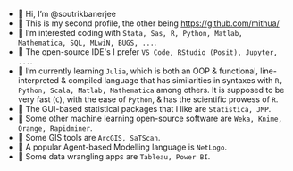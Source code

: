 - 👋 Hi, I’m @soutrikbanerjee
- 👀 This is my second profile, the other being https://github.com/mithua/
- 👀 I’m interested coding with `Stata, Sas, R, Python, Matlab, Mathematica, SQL, MLwiN, BUGS, ...`.
- 👀 The open-source IDE's I prefer `VS Code, RStudio (Posit), Jupyter, ...`.
- 🌱 I’m currently learning `Julia`, which is both an OOP & functional, line-interpreted & compiled language that has similarities in syntaxes with `R, Python, Scala, Matlab, Mathematica` among others. It is supposed to be very fast (`C`), with the ease of `Python`, & has the scientific prowess of `R`.
- 👀 The GUI-based statistical packages that I like are `Statistica, JMP`.
- 👀 Some other machine learning open-source software are `Weka, Knime, Orange, Rapidminer`.
- 👀 Some GIS tools are `ArcGIS, SaTScan`.
- 👀 A popular Agent-based Modelling language is `NetLogo`.
- 👀 Some data wrangling apps are `Tableau, Power BI`.
